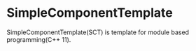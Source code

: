 # SimpleComponentTemplate
SimpleComponentTemplate(SCT) is template for module based programming(C++ 11).
